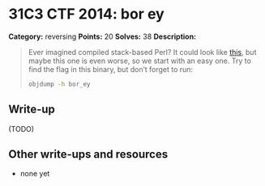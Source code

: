# 31C3 CTF 2014: bor ey

**Category:** reversing
**Points:** 20
**Solves:** 38
**Description:**

> Ever imagined compiled stack-based Perl?
> It could look like [this](bor_ey.tar.gz), but maybe this one is even worse, so we start with an easy one.
> Try to find the flag in this binary, but don’t forget to run:
>
> ```bash
> objdump -h bor_ey
> ```

## Write-up

(TODO)

## Other write-ups and resources

* none yet
